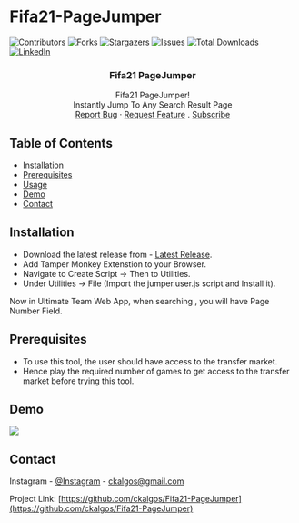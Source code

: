 # Fifa21-PageJumper

[![Contributors][contributors-shield]][contributors-url]
[![Forks][forks-shield]][forks-url]
[![Stargazers][stars-shield]][stars-url]
[![Issues][issues-shield]][issues-url]
[![Total Downloads](https://img.shields.io/github/downloads/ckalgos/Fifa21-PageJumper/total.svg)]()
[![LinkedIn][linkedin-shield]][linkedin-url]

<p align="center"> 
  <h3 align="center">Fifa21 PageJumper</h3>

  <p align="center">
    Fifa21 PageJumper!
    <br />  
     Instantly Jump To Any Search Result Page
    <br /> 
    <a href="https://github.com/ckalgos/Fifa21-PageJumper/issues">Report Bug</a>
    ·
    <a href="https://github.com/ckalgos/Fifa21-PageJumper/issues">Request Feature</a>
  .
  <a href="https://www.youtube.com/channel/UC5eLkjmLU2TcE4oiJM9PsyA?sub_confirmation=1">Subscribe</a> 
  </p>
</p>

<!-- TABLE OF CONTENTS -->

## Table of Contents

- [Installation](#installation)
- [Prerequisites](#prerequisites)
- [Usage](#Usage)
- [Demo](#Demo)
- [Contact](#contact)

<!-- installation -->

## Installation

- Download the latest release from - [Latest Release](https://github.com/ckalgos/Fifa21-PageJumper/releases/).
- Add Tamper Monkey Extenstion to your Browser.
- Navigate to Create Script -> Then to Utilities.
- Under Utilities -> File (Import the jumper.user.js script and Install it).

Now in Ultimate Team Web App, when searching , you will have Page Number Field.

<!-- Prerequisites -->

## Prerequisites

- To use this tool, the user should have access to the transfer market.
- Hence play the required number of games to get access to the transfer market before trying this tool.

<!-- Demo -->

## Demo

![](Demo.gif)

<!-- CONTACT -->

## Contact

Instagram - [@Instagram](https://www.instagram.com/ckalgos/) - ckalgos@gmail.com

Project Link: [https://github.com/ckalgos/Fifa21-PageJumper](https://github.com/ckalgos/Fifa21-PageJumper)

<!-- MARKDOWN LINKS & IMAGES -->

[contributors-shield]: https://img.shields.io/github/contributors/ckalgos/Fifa21-PageJumper.svg?style=flat-square
[contributors-url]: https://github.com/ckalgos/Fifa21-PageJumper/graphs/contributors
[forks-shield]: https://img.shields.io/github/forks/ckalgos/Fifa21-PageJumper.svg?style=flat-square
[forks-url]: https://github.com/ckalgos/Fifa21-PageJumper/network/members
[stars-shield]: https://img.shields.io/github/stars/ckalgos/Fifa21-PageJumper.svg?style=flat-square
[stars-url]: https://github.com/ckalgos/Fifa21-PageJumper/stargazers
[issues-shield]: https://img.shields.io/github/issues/ckalgos/Fifa21-PageJumper.svg?style=flat-square
[issues-url]: https://github.com/ckalgos/Fifa21-PageJumper/issues
[linkedin-shield]: https://img.shields.io/badge/-LinkedIn-black.svg?style=flat-square&logo=linkedin&colorB=555
[linkedin-url]: https://linkedin.com/in/ckalgos
